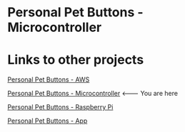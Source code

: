 # Personal Pet Buttons - Microcontroller


# Links to other projects
[Personal Pet Buttons - AWS](https://github.com/gabe-stier/Personal_Pet_Buttons-AWS)

[Personal Pet Buttons - Microcontroller](https://github.com/gabe-stier/Personal_Pet_Buttons-Microcontroller) <--- You are here

[Personal Pet Buttons - Raspberry Pi](https://github.com/gabe-stier/Personal_Pet_Buttons-Raspberry_Pi)

[Personal Pet Buttons - App](https://github.com/gabe-stier/Personal_Pet_Buttons-Mobile_App)
